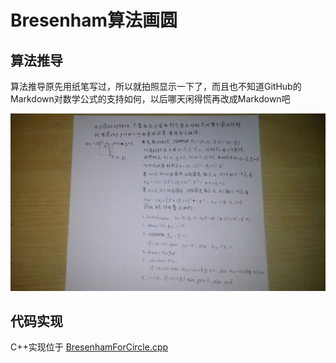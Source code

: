 # Bresenham算法画圆

## 算法推导

算法推导原先用纸笔写过，所以就拍照显示一下了，而且也不知道GitHub的Markdown对数学公式的支持如何，以后哪天闲得慌再改成Markdown吧

![BresenhamForCircleInMath](./image/BresenhamForCircle.jpg)



## 代码实现

C++实现位于 [BresenhamForCircle.cpp](../practice/PracticeInVS2017/BresenhamForCircle/BresenhamForCircle.cpp)

